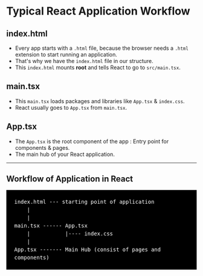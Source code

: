 # Typical React Application Workflow

## index.html  
- Every app starts with a `.html` file, because the browser needs a `.html` extension to start running an application.
- That's why we have the `index.html` file in our structure.
- This `index.html` mounts **root** and tells React to go to `src/main.tsx`.

## main.tsx
- This `main.tsx` loads packages and libraries like `App.tsx` & `index.css`.
- React usually goes to `App.tsx` from `main.tsx`.  

## App.tsx
- The `App.tsx` is the root component of the app : Entry point for components & pages.  
- The main hub of your React application.
  
---

## Workflow of Application in React
<div style="background-color: #000000; color: #FFFFFF; font-family: monospace; padding: 1.5em; line-height: 1.5;">
    index.html --- starting point of application<br>
    &nbsp;&nbsp;&nbsp;&nbsp;| <br>
    &nbsp;&nbsp;&nbsp;&nbsp;| <br>
    main.tsx ------ App.tsx<br>
    &nbsp;&nbsp;&nbsp;&nbsp;| &nbsp;&nbsp;&nbsp;&nbsp;&nbsp;&nbsp;&nbsp;&nbsp;&nbsp;&nbsp;|---- index.css<br>
    &nbsp;&nbsp;&nbsp;&nbsp;| <br>
    App.tsx ------- Main Hub (consist of pages and components)<br>
</div>
